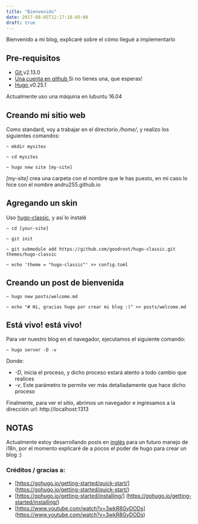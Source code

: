 ```yaml
---
title: "Bienvenido"
date: 2017-08-05T12:17:18-05:00
draft: true
---
```


Bienvenido a mi blog, explicaré sobre el cómo llegué a implementarlo

## Pre-requisitos 

- [ Git ](https://git-scm.com/) v2.13.0
- [ Una cuenta en github ](https://github.com) Si no tienes una, que esperas!
- [ Hugo ](https://gohugo.io/) v0.25.1

Actualmente uso una máquina en lubuntu 16.04

## Creando mi sitio web

Como standard, voy a trabajar en el directorio */home/*, y realizo los siguientes comandos: 

```
~ mkdir mysites

~ cd mysites

~ hugo new site [my-site]

```

*[my-site]* crea una carpeta con el nombre que le has puesto, en mi caso lo hice con el nombre andru255.github.io

## Agregando un skin

Uso [hugo-classic](https://github.com/goodroot/hugo-classic), y así lo instalé

```
~ cd [your-site]

~ git init

~ git submodule add https://github.com/goodroot/hugo-classic.git themes/hugo-classic 

~ echo 'theme = "hugo-classic"' >> config.toml 
```

## Creando un post de bienvenida

```
~ hugo new posts/welcome.md

~ echo "# Hi, gracias hugo por crear mi blog :)" >> posts/welcome.md
```

##  Está vivo! está vivo!

Para ver nuestro blog en el navegador, ejecutamos el siguiente comando:

```
~ hugo server -D -v
```

Donde:

- *-D*, inicia el proceso, y dicho proceso estará atento a todo cambio que realices
- *-v*, Este parámetro te permite ver más detalladamente que hace dicho proceso

Finalmente, para ver el sitio, abrimos un navegador e ingresamos a la dirección url: http://localhost:1313

## NOTAS

Actualmente estoy desarrollando posts en [inglés](../welcome) para un futuro manejo de i18n, por 
el momento explicaré de a pocos el poder de hugo para crear un blog :)

### Créditos / gracias a:

- [https://gohugo.io/getting-started/quick-start/] (https://gohugo.io/getting-started/quick-start/)
- [https://gohugo.io/getting-started/installing/] (https://gohugo.io/getting-started/installing/)
- [https://www.youtube.com/watch?v=3wkR8GyDODs] (https://www.youtube.com/watch?v=3wkR8GyDODs)